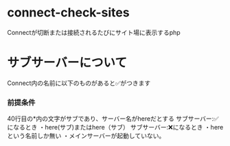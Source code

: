 # connect-check-sites
Connectが切断または接続されるたびにサイト場に表示するphp
# サブサーバーについて
Connect内の名前に以下のものがあると✅️がつきます
### 前提条件
40行目の*内の文字がサブであり、サーバー名がhereだとする
サブサーバー:✅️になるとき
・here(サブ)またはhere（サブ）
サブサーバー:❌️になるとき
・here という名前しか無い
・メインサーバーが起動していない。
